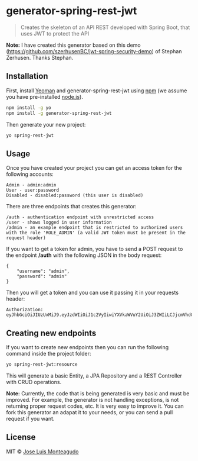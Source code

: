 # generator-spring-rest-jwt
> Creates the skeleton of an API REST developed with Spring Boot, that uses JWT to protect the API

**Note:** I have created this generator based on this demo (https://github.com/szerhusenBC/jwt-spring-security-demo) of Stephan Zerhusen. Thanks Stephan.

## Installation

First, install [Yeoman](http://yeoman.io) and generator-spring-rest-jwt using [npm](https://www.npmjs.com/) (we assume you have pre-installed [node.js](https://nodejs.org/)).

```bash
npm install -g yo
npm install -g generator-spring-rest-jwt
```

Then generate your new project:

```bash
yo spring-rest-jwt
```

## Usage

Once you have created your project you can get an access token for the following accounts:

```
Admin - admin:admin
User - user:password
Disabled - disabled:password (this user is disabled)
```

There are three endpoints that creates this generator:
```
/auth - authentication endpoint with unrestricted access
/user - shows logged in user information
/admin - an example endpoint that is restricted to authorized users with the role 'ROLE_ADMIN' (a valid JWT token must be present in the request header)
```

If you want to get a token for admin, you have to send a POST request to the endpoint **/auth** with the following JSON in the body request:
```
{
    "username": "admin",
    "password": "admin"
}
```

Then you will get a token and you can use it passing it in your requests header:
```
Authorization: eyJhbGciOiJIUzUxMiJ9.eyJzdWIiOiJ1c2VyIiwiYXVkaWVuY2UiOiJ3ZWIiLCJjcmVhdGVkIjoxNDg0OTE4NjA2ODMwLCJleHAiOjE0ODU1MjM0MDZ9.ghLIqZM0wgWmL_a6_OGYjuwtaDUDbQaBFGndkfy2DNwDgu05vuoW_d6aS9iCNsi6Ajxjr8rOEYlV7QFALA9seQ
```

## Creating new endpoints

If you want to create new endpoints then you can run the following command inside the project folder:
```bash
yo spring-rest-jwt:resource
```

This will generate a basic Entity, a JPA Repository and a REST Controller with CRUD operations.

**Note:** Currently, the code that is being generated is very basic and must be improved. For example, the generator is not handling exceptions, is not returning proper request codes, etc. It is very easy to improve it. You can fork this generator an adapat it to your needs, or you can send a pull request if you want.


## License

MIT © [Jose Luis Monteagudo](http://www.jlmonteagudo.com)
